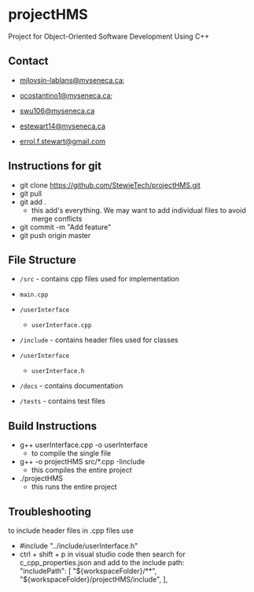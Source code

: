 # projectHMS

Project for Object-Oriented Software Development Using C++

## Contact
-  <mjlovsin-lablans@myseneca.ca>;
-  <ocostantino1@myseneca.ca>;
-  <swu106@myseneca.ca>
-  <estewart14@myseneca.ca>

-  errol.f.stewart@gmail.com

 ## Instructions for git
- git clone https://github.com/StewieTech/projectHMS.git
- git pull
- git add .
  - this add's everything. We may want to add individual files to avoid merge conflicts 
- git commit -m "Add feature"
- git push origin master


## File Structure
- `/src` - contains cpp files used for implementation
- `main.cpp`
- `/userInterface`
  - `userInterface.cpp`
   
- `/include` - contains header files used for classes
- `/userInterface`
  - `userInterface.h`
   
- `/docs` - contains documentation
  
- `/tests` - contains test files

## Build Instructions
- g++ userInterface.cpp -o userInterface
  - to compile the single file   
- g++ -o projectHMS src/*.cpp -Iinclude
  - this compiles the entire project 
- ./projectHMS
  - this runs the entire project

## Troubleshooting
to include header files in .cpp files use <br>
- #include "../include/userInterface.h"
- ctrl + shift + p in visual studio code then search for c_cpp_properties.json and add to the include path: <br>
 "includePath": [
"${workspaceFolder}/**",
"${workspaceFolder}/projectHMS/include",
],



